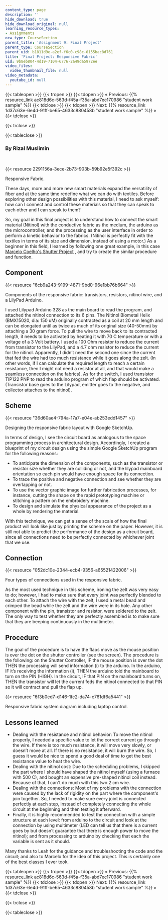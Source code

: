 ```yaml
---
content_type: page
description: ''
hide_download: true
hide_download_original: null
learning_resource_types:
- Assignments
ocw_type: CourseSection
parent_title: 'Assignment 9: Final Project'
parent_type: CourseSection
parent_uid: b1811d9e-a2ef-f6c0-c98c-0155bac8d761
title: 'Final Project: Responsive Fabric'
uid: 9b8eb804-4d19-7104-6776-2a49da5972ee
video_files:
  video_thumbnail_file: null
video_metadata:
  youtube_id: null
---
```


{{< tableopen >}}
{{< tropen >}}
{{< tdopen >}}
« Previous: {{% resource_link ac818d6c-563d-f45a-f35a-abd7ec170986 "student work sample" %}}
{{< tdclose >}}
{{< tdopen >}}
Next: {{% resource_link 1d37c63e-6e4d-91ff-be65-4633c880458b "student work sample" %}} »
{{< tdclose >}}

{{< trclose >}}

{{< tableclose >}}

### By Rizal Muslimin  
 

{{< resource 2291156a-3ece-2b73-903b-59b92e5f392c >}}

Responsive Fabric.

These days, more and more new smart materials expand the versatility of fiber and at the same time redefine what we can do with textiles. Before exploring other design possibilities with this material, I need to ask myself: how can I connect and control these materials so that they can speak to each other and I can speak to them?

So, my goal in this final project is to understand how to connect the smart material (Nitinol) with the conductive fabric as the medium, the arduino as the microcontroller, and the processing as the user interface in order to perform a kinetic behavior to the fabrics. (Nitinol is perfectly fit with the textiles in terms of its size and dimension, instead of using a motor.) As a beginner in this field, I learned by following one great example, in this case [Marcelo Coelho's Shutter Project](https://www.media.mit.edu/publications/shutters-a-permeable-surface-for-environmental-control-and-communication/) , and try to create the similar procedure and function.

Component
---------

{{< resource "6cb9a243-9199-4871-9bd0-96e1bb76b664" >}}

Components of the responsive fabric: transistors, resistors, nitinol wire, and a LilyPad Arduino.

I used Lilypad Arduino 328 as the main board to read the program, and attached the nitinol connection to its 6 pins. The Nitinol Biometal Helix (BMX15020, dia: 150 uM) originally contracted as a coil at 20 mm length and can be elongated until as twice as much of its original size (40-50mm) by attaching a 30 gram force. To pull the wire to move back to its contracted length, it needs to be activated by heating it with 70 C temperature or with a voltage of a 3 Volt battery. I used a 100 Ohm resistor to reduce the current from transistor to the LilyPad, and a 4.7 ohm resistor to reduce the current for the nitinol. Apparently, I didn’t need the second one since the current that fed the wire had too much resistance while it goes along the zelt. (In other words, if I can calculate the required length to reach a certain resistance, then I might not need a resistor at all, and that would make a seamless connection on the fabrics). As for the switch, I used transistor TIP122 PNP to read the arduino program of which flap should be activated. (Transistor base goes to the Lilypad, emitter goes to the negative, and collector attaches to the nitinol).

Scheme
------

{{< resource "36d60ae4-794a-17a7-e04e-ab253edd1457" >}}

Designing the responsive fabric layout with Google SketchUp.

In terms of design, I see the circuit board as analogous to the space programming process in architectural design. Accordingly, I created a blueprint of my circuit design using the simple Google SketchUp program for the following reasons:

*   To anticipate the dimension of the components, such as the transistor or resistor size whether they are colliding or not, and the lilypad mainboard orientation so each pin would have enough space for its connection.
*   To trace the positive and negative connection and see whether they are overlapping or not.
*   To use the vector graphic image for further fabrication processes, for instance, cutting the shape on the rapid prototyping machine or stitching a pattern on the embroidery machine.
*   To design and simulate the physical appearance of the project as a whole by rendering the material.

With this technique, we can get a sense of the scale of how the final product will look like just by printing the scheme on the paper. However, it is still not able to predict the performance of the design as a circuit board, since all connections need to be perfectly connected by whichever joint that we use.

Connection
----------

{{< resource "052dc10e-2344-ecb4-9356-a65521422006" >}}

Four types of connections used in the responsive fabric.

As the most used technique in this scheme, ironing the zelt was very easy to do; however, I had to make sure that every joint was perfectly blended to each other. To attach the wire with the zelt, I used a metal bead and crimped the bead while the zelt and the wire were in its hole. Any other component with the pin, transistor and resistor, were soldered to the zelt. The only way to test whether they are perfectly assembled is to make sure that they are beeping continuously in the multimeter.

Procedure
---------

The goal of the procedure is to have the flaps move as the mouse position is over the dot on the shutter controller (see the screen). The procedure is the following: on the Shutter Controller, IF the mouse position is over the dot THEN the processing will send information (i) to the arduino. In the arduino, IF it’s receiving the information (i), THEN the arduino told the mainboard to turn on the PIN (HIGH). In the circuit, IF that PIN on the mainboard turns on, THEN the transistor will let the current feds the nitinol connected to that PIN so it will contract and pull the flap up.

{{< resource "6f3b0ed7-d146-1fc2-da74-c761df6a5441" >}}

Responsive fabric system diagram including laptop control.

Lessons learned
---------------

*   Dealing with the resistance and nitinol behavior: To move the nitinol properly, I needed a specific value to let the correct current go through the wire. If there is too much resistance, it will move very slowly, or doesn’t move at all. If there is no resistance, it will burn the wire. So, I guess it would be nice to spend a good deal of time to get the best resistance value to heat the wire.
*   Dealing with the nitinol cost: Due to the scheduling problems, I skipped the part where I should have shaped the nitinol myself (using a furnace with 500 C), and bought an expensive pre-shaped nitinol coil instead. Because of that, I can't do much with this two 2 cm wire.
*   Dealing with the connections: Most of my problems with the connection were caused by the lack of rigidity on the part where the component's join together. So, I needed to make sure every joint is connected perfectly at each step, instead of completely connecting the whole circuit at the beginning and then testing it afterward.
*   Finally, it is highly recommended to test the connection with a simple structure at each level: from arduino to the circuit and look at the connection by using multimeter (LED can tell us that there is a current goes by but doesn’t guarantee that there is enough power to move the nitinol); and from processing to arduino by checking that each the variable is sent as it should.

Many thanks to Leah for the guidance and troubleshooting the code and the circuit; and also to Marcelo for the idea of this project. This is certainly one of the best classes I ever took.

{{< tableopen >}}
{{< tropen >}}
{{< tdopen >}}
« Previous: {{% resource_link ac818d6c-563d-f45a-f35a-abd7ec170986 "student work sample" %}}
{{< tdclose >}}
{{< tdopen >}}
Next: {{% resource_link 1d37c63e-6e4d-91ff-be65-4633c880458b "student work sample" %}} »
{{< tdclose >}}

{{< trclose >}}

{{< tableclose >}}